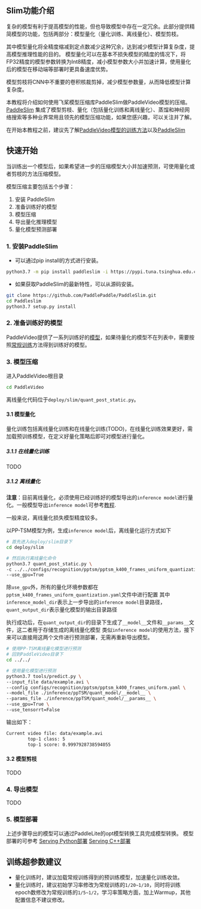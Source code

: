 
## Slim功能介绍
复杂的模型有利于提高模型的性能，但也导致模型中存在一定冗余。此部分提供精简模型的功能，包括两部分：模型量化（量化训练、离线量化）、模型剪枝。

其中模型量化将全精度缩减到定点数减少这种冗余，达到减少模型计算复杂度，提高模型推理性能的目的。
模型量化可以在基本不损失模型的精度的情况下，将FP32精度的模型参数转换为Int8精度，减小模型参数大小并加速计算，使用量化后的模型在移动端等部署时更具备速度优势。

模型剪枝将CNN中不重要的卷积核裁剪掉，减少模型参数量，从而降低模型计算复杂度。

本教程将介绍如何使用飞桨模型压缩库PaddleSlim做PaddleVideo模型的压缩。
[PaddleSlim](https://github.com/PaddlePaddle/PaddleSlim) 集成了模型剪枝、量化（包括量化训练和离线量化）、蒸馏和神经网络搜索等多种业界常用且领先的模型压缩功能，如果您感兴趣，可以关注并了解。

在开始本教程之前，建议先了解[PaddleVideo模型的训练方法](../../docs/zh-CN/usage.md)以及[PaddleSlim](https://paddleslim.readthedocs.io/zh_CN/latest/index.html)


## 快速开始
当训练出一个模型后，如果希望进一步的压缩模型大小并加速预测，可使用量化或者剪枝的方法压缩模型。

模型压缩主要包括五个步骤：
1. 安装 PaddleSlim
2. 准备训练好的模型
3. 模型压缩
4. 导出量化推理模型
5. 量化模型预测部署

### 1. 安装PaddleSlim

* 可以通过pip install的方式进行安装。

```bash
python3.7 -m pip install paddleslim -i https://pypi.tuna.tsinghua.edu.cn/simple
```

* 如果获取PaddleSlim的最新特性，可以从源码安装。

```bash
git clone https://github.com/PaddlePaddle/PaddleSlim.git
cd Paddleslim
python3.7 setup.py install
```

### 2. 准备训练好的模型

PaddleVideo提供了一系列训练好的[模型](../../docs/zh-CN/model_zoo/README.md)，如果待量化的模型不在列表中，需要按照[常规训练](../../docs/zh-CN/usage.md)方法得到训练好的模型。

### 3. 模型压缩

进入PaddleVideo根目录

```bash
cd PaddleVideo
```

离线量化代码位于`deploy/slim/quant_post_static.py`。

#### 3.1 模型量化

量化训练包括离线量化训练和在线量化训练(TODO)，在线量化训练效果更好，需加载预训练模型，在定义好量化策略后即可对模型进行量化。

##### 3.1.1 在线量化训练
TODO

##### 3.1.2 离线量化

**注意**：目前离线量化，必须使用已经训练好的模型导出的`inference model`进行量化。一般模型导出`inference model`可参考[教程](../../docs/zh-CN/usage.md#5-模型推理).

一般来说，离线量化损失模型精度较多。

以PP-TSM模型为例，生成`inference model`后，离线量化运行方式如下

```bash
# 首先进入deploy/slim目录下
cd deploy/slim

# 然后执行离线量化命令
python3.7 quant_post_static.py \
-c ../../configs/recognition/pptsm/pptsm_k400_frames_uniform_quantization.yaml \
--use_gpu=True
```

除`use_gpu`外，所有的量化环境参数都在`pptsm_k400_frames_uniform_quantization.yaml`文件中进行配置
其中`inference_model_dir`表示上一步导出的`inference model`目录路径，`quant_output_dir`表示量化模型的输出目录路径

执行成功后，在`quant_output_dir`的目录下生成了`__model__`文件和`__params__`文件，这二者用于存储生成的离线量化模型
类似`inference model`的使用方法，接下来可以直接用这两个文件进行预测部署，无需再重新导出模型。

```bash
# 使用PP-TSM离线量化模型进行预测
# 回到PaddleVideo目录下
cd ../../

# 使用量化模型进行预测
python3.7 tools/predict.py \
--input_file data/example.avi \
--config configs/recognition/pptsm/pptsm_k400_frames_uniform.yaml \
--model_file ./inference/ppTSM/quant_model/__model__ \
--params_file ./inference/ppTSM/quant_model/__params__ \
--use_gpu=True \
--use_tensorrt=False
```

输出如下：
```bash
Current video file: data/example.avi
        top-1 class: 5
        top-1 score: 0.9997928738594055
```
#### 3.2 模型剪枝
TODO


### 4. 导出模型
TODO


### 5. 模型部署

上述步骤导出的模型可以通过PaddleLite的opt模型转换工具完成模型转换。
模型部署的可参考
[Serving Python部署](../python_serving/readme.md)
[Serving C++部署](../cpp_serving/readme.md)


## 训练超参数建议

* 量化训练时，建议加载常规训练得到的预训练模型，加速量化训练收敛。
* 量化训练时，建议初始学习率修改为常规训练的`1/20~1/10`，同时将训练epoch数修改为常规训练的`1/5~1/2`，学习率策略方面，加上Warmup，其他配置信息不建议修改。

